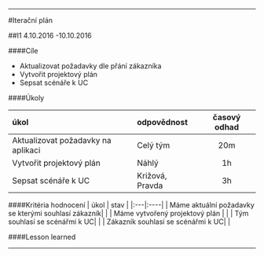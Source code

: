 
---
#Iterační plán

##I1
4.10.2016 -10.10.2016

####Cíle

- Aktualizovat požadavky dle přání zákazníka
- Vytvořit projektový plán
- Sepsat scénáře k UC


####Úkoly

| úkol | odpovědnost | časový odhad |
|:------|:----------------|:-----------------:|
|Aktualizovat požadavky na aplikaci| Celý tým | 20m|
|Vytvořit projektový plán| Náhlý | 1h|
|Sepsat scénáře k UC | Križová, Pravda | 3h|

####Kritéria hodnocení
| úkol | stav |
|:---|:----|
| Máme aktuální požadavky se kterými souhlasí zákazník| |
| Máme vytvořený projektový plán | |
| Tým souhlasí se scénářmi k UC| |
| Zákazník souhlasí se scénářmi k UC| |

####Lesson learned

----
